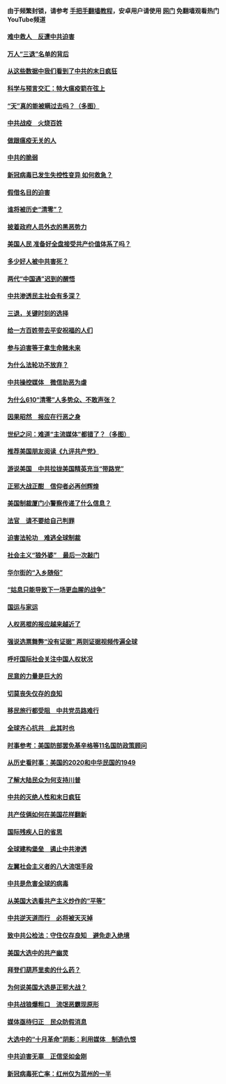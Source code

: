 #### 由于频繁封锁，请参考 [手把手翻墙教程](https://github.com/gfw-breaker/guides/wiki/)，安卓用户请使用 [网门](https://github.com/gfw-breaker/nogfw/blob/master/dl.md?t=01161900) 免翻墙观看热门YouTube频道 

#### [难中救人　反遭中共迫害](../pages/251/418414.md?t=01161900) 

#### [万人“三退”名单的背后](../pages/251/418505.md?t=01161900) 

#### [从这些数据中我们看到了中共的末日疯狂](../pages/251/418420.md?t=01161900) 

#### [科学与预言交汇：特大瘟疫箭在弦上](../pages/251/418266.md?t=01161900) 

#### [“天”真的能被瞒过去吗？（多图）](../pages/251/418308.md?t=01161900) 

#### [中共战疫　火烧百姓](../pages/251/418220.md?t=01161900) 

#### [做跟瘟疫无关的人](../pages/251/418171.md?t=01161900) 

#### [中共的脆弱](../pages/251/418196.md?t=01161900) 

#### [新冠病毒已发生失控性变异 如何救急？](../pages/251/418032.md?t=01161900) 

#### [假借名目的迫害](../pages/251/418055.md?t=01161900) 

#### [谁将被历史“清零”？](../pages/251/417485.md?t=01161900) 

#### [披着政府人员外衣的黑恶势力](../pages/251/417442.md?t=01161900) 

#### [美国人民 准备好全盘接受共产价值体系了吗？](../pages/251/417491.md?t=01161900) 

#### [多少好人被中共害死？](../pages/251/417144.md?t=01161900) 

#### [两代“中国通”迟到的醒悟](../pages/251/417064.md?t=01161900) 

#### [中共渗透民主社会有多深？](../pages/251/417063.md?t=01161900) 

#### [三退，关键时刻的选择](../pages/251/416969.md?t=01161900) 

#### [给一方百姓带去平安祝福的人们](../pages/251/416941.md?t=01161900) 

#### [参与迫害等于拿生命赌未来](../pages/251/416856.md?t=01161900) 

#### [为什么法轮功不放弃？](../pages/251/416864.md?t=01161900) 

#### [中共操控媒体　微信助恶为虐](../pages/251/416724.md?t=01161900) 

#### [为什么610“清零”人多势众、不敢声张？](../pages/251/416632.md?t=01161900) 

#### [因果昭然　报应在行恶之身](../pages/251/416582.md?t=01161900) 

#### [世纪之问：难道“主流媒体”都错了？（多图）](../pages/251/416571.md?t=01161900) 

#### [推荐美国朋友阅读《九评共产党》](../pages/251/416510.md?t=01161900) 

#### [游说美国　中共拉拢美国精英充当“带路党”](../pages/251/416529.md?t=01161900) 

#### [正邪大战正酣　信仰者必再创辉煌](../pages/251/416433.md?t=01161900) 

#### [美国制裁厦门小警察传递了什么信息？](../pages/251/416432.md?t=01161900) 

#### [法官　请不要给自己判罪](../pages/251/416379.md?t=01161900) 

#### [迫害法轮功　难逃全球制裁](../pages/251/416380.md?t=01161900) 

#### [社会主义“狼外婆”　最后一次敲门](../pages/251/416394.md?t=01161900) 

#### [华尔街的“入乡随俗”](../pages/251/416395.md?t=01161900) 

#### [“姑息只能导致下一场更血腥的战争”](../pages/251/416223.md?t=01161900) 

#### [国运与家运](../pages/251/416224.md?t=01161900) 

#### [人权恶棍的报应越来越近了](../pages/251/416276.md?t=01161900) 

#### [强说选票舞弊“没有证据” 两则证据视频传遍全球](../pages/251/416227.md?t=01161900) 

#### [呼吁国际社会关注中国人权状况](../pages/251/416135.md?t=01161900) 

#### [民意的力量是巨大的](../pages/251/416222.md?t=01161900) 

#### [切莫丧失仅存的良知](../pages/251/416134.md?t=01161900) 

#### [移民旅行都受阻　中共党员路难行](../pages/251/416033.md?t=01161900) 

#### [全球齐心抗共　此其时也](../pages/251/415989.md?t=01161900) 

#### [时事参考：美国防部罢免基辛格等11名国防政策顾问](../pages/251/415970.md?t=01161900) 

#### [从历史看时事：美国的2020和中华民国的1949](../pages/251/415949.md?t=01161900) 

#### [了解大陆民众为何支持川普](../pages/251/415950.md?t=01161900) 

#### [中共的灭绝人性和末日疯狂](../pages/251/415944.md?t=01161900) 

#### [共产伎俩如何在美国花样翻新](../pages/251/415908.md?t=01161900) 

#### [国际残疾人日的省思](../pages/251/415849.md?t=01161900) 

#### [全球建构堡垒　遏止中共渗透](../pages/251/415850.md?t=01161900) 

#### [左翼社会主义者的八大流氓手段](../pages/251/415802.md?t=01161900) 

#### [中共是危害全球的病毒](../pages/251/415569.md?t=01161900) 

#### [从美国大选看共产主义炒作的“平等”](../pages/251/415654.md?t=01161900) 

#### [中共逆天道而行　必将被天灭掉](../pages/251/415626.md?t=01161900) 

#### [致中共公检法：守住仅存良知　避免走入绝境](../pages/251/415627.md?t=01161900) 

#### [美国大选中的共产幽灵](../pages/251/415618.md?t=01161900) 

#### [拜登们葫芦里卖的什么药？](../pages/251/415531.md?t=01161900) 

#### [为何说美国大选是正邪大战？](../pages/251/415530.md?t=01161900) 

#### [中共战狼爆粗口　流氓恶霸现原形](../pages/251/415426.md?t=01161900) 

#### [媒体亟待归正　民众防假消息](../pages/251/415402.md?t=01161900) 

#### [大选中的“十月革命”阴影：利用媒体　制造仇恨](../pages/251/415334.md?t=01161900) 

#### [中共迫害无辜　正信坚如金刚](../pages/251/415307.md?t=01161900) 

#### [新冠病毒死亡率：红州仅为蓝州的一半](../pages/251/415164.md?t=01161900) 

